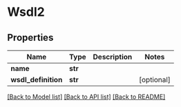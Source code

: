 # Wsdl2

## Properties
Name | Type | Description | Notes
------------ | ------------- | ------------- | -------------
**name** | **str** |  | 
**wsdl_definition** | **str** |  | [optional] 

[[Back to Model list]](../README.md#documentation-for-models) [[Back to API list]](../README.md#documentation-for-api-endpoints) [[Back to README]](../README.md)


